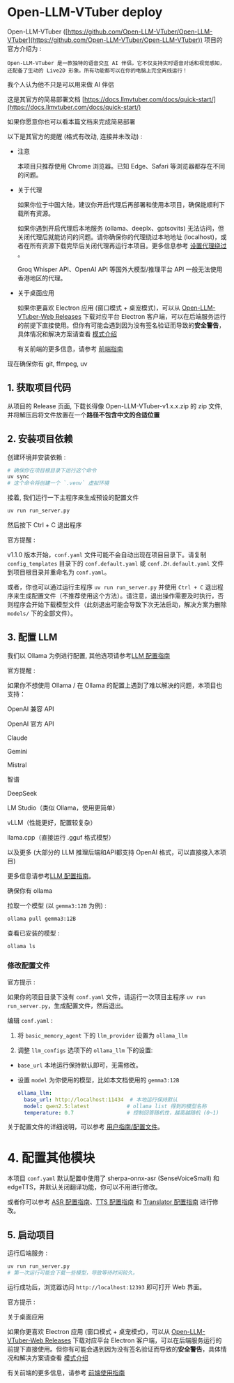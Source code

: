 # Open-LLM-VTuber deploy

Open-LLM-VTuber ([https://github.com/Open-LLM-VTuber/Open-LLM-VTuber](https://github.com/Open-LLM-VTuber/Open-LLM-VTuber)) 项目的官方介绍为 :

```plaintext
Open-LLM-VTuber 是一款独特的语音交互 AI 伴侣，它不仅支持实时语音对话和视觉感知，还配备了生动的 Live2D 形象。所有功能都可以在你的电脑上完全离线运行！
```

我个人认为他不只是可以用来做 AI 伴侣

这是其官方的简易部署文档 [https://docs.llmvtuber.com/docs/quick-start/](https://docs.llmvtuber.com/docs/quick-start/)

如果你愿意你也可以看本篇文档来完成简易部署

以下是其官方的提醒 (格式有改动, 连接并未改动) :

* 注意

  本项目只推荐使用 Chrome 浏览器。已知 Edge、Safari 等浏览器都存在不同的问题。

* 关于代理

  如果你位于中国大陆，建议你开启代理后再部署和使用本项目，确保能顺利下载所有资源。

  如果你遇到开启代理后本地服务 (ollama、deeplx、gptsovits) 无法访问，但关闭代理后就能访问的问题。请你确保你的代理绕过本地地址 (localhost)，或者在所有资源下载完毕后关闭代理再运行本项目。更多信息参考 [设置代理绕过](https://www.clashverge.dev/guide/bypass.html) 。

  Groq Whisper API、OpenAI API 等国外大模型/推理平台 API 一般无法使用香港地区的代理。

* 关于桌面应用

  如果你更喜欢 Electron 应用 (窗口模式 + 桌宠模式)，可以从 [Open-LLM-VTuber-Web Releases](https://github.com/Open-LLM-VTuber/Open-LLM-VTuber-Web/releases) 下载对应平台 Electron 客户端，可以在后端服务运行的前提下直接使用。但你有可能会遇到因为没有签名验证而导致的**安全警告**，具体情况和解决方案请查看 [模式介绍](https://docs.llmvtuber.com/docs/user-guide/frontend/mode/)

  有关前端的更多信息，请参考 [前端指南](https://docs.llmvtuber.com/docs/user-guide/frontend/)

现在确保你有 git, ffmpeg, uv

## 1. 获取项目代码

从项目的 Release 页面, 下载长得像 Open-LLM-VTuber-v1.x.x.zip 的 zip 文件, 并将解压后将文件放置在一个**路径不包含中文的合适位置**

## 2. 安装项目依赖

创建环境并安装依赖 :

```zsh
# 确保你在项目根目录下运行这个命令
uv sync
# 这个命令将创建一个 `.venv` 虚拟环境
```

接着, 我们运行一下主程序来生成预设的配置文件

```zsh
uv run run_server.py
```

然后按下 Ctrl + C 退出程序

官方提醒 :

v1.1.0 版本开始，`conf.yaml` 文件可能不会自动出现在项目目录下。请复制 `config_templates` 目录下的 `conf.default.yaml` 或 `conf.ZH.default.yaml` 文件到项目根目录并重命名为 `conf.yaml`。

或者，你也可以通过运行主程序 `uv run run_server.py` 并使用 `Ctrl + C` 退出程序来生成配置文件（不推荐使用这个方法）。请注意，退出操作需要及时执行，否则程序会开始下载模型文件（此刻退出可能会导致下次无法启动，解决方案为删除 `models/` 下的全部文件）。

## 3. 配置 LLM

我们以 Ollama 为例进行配置, 其他选项请参考[LLM 配置指南](https://docs.llmvtuber.com/docs/user-guide/backend/llm)

官方提醒 :

如果你不想使用 Ollama / 在 Ollama 的配置上遇到了难以解决的问题，本项目也支持：

OpenAI 兼容 API

OpenAI 官方 API

Claude

Gemini

Mistral

智谱

DeepSeek

LM Studio（类似 Ollama，使用更简单）

vLLM（性能更好，配置较复杂）

llama.cpp（直接运行 .gguf 格式模型）

以及更多 (大部分的 LLM 推理后端和API都支持 OpenAI 格式，可以直接接入本项目)

更多信息请参考[LLM 配置指南](https://docs.llmvtuber.com/docs/user-guide/backend/llm)。

确保你有 ollama

拉取一个模型 (以 `gemma3:12B` 为例) :

```zsh
ollama pull gemma3:12B
```

查看已安装的模型 :

```zsh
ollama ls
```

### 修改配置文件

官方提示 :

如果你的项目目录下没有 `conf.yaml` 文件，请运行一次项目主程序 `uv run run_server.py`，生成配置文件，然后退出。

编辑 `conf.yaml` :

1. 将 `basic_memory_agent` 下的 `llm_provider` 设置为 `ollama_llm`

2. 调整 `llm_configs` 选项下的 `ollama_llm` 下的设置:

* `base_url` 本地运行保持默认即可，无需修改。

* 设置 `model` 为你使用的模型，比如本文档使用的 `gemma3:12B`

  ```yaml
  ollama_llm:
    base_url: http://localhost:11434  # 本地运行保持默认
    model: qwen2.5:latest            # ollama list 得到的模型名称
    temperature: 0.7                 # 控制回答随机性，越高越随机 (0~1)
  ```

关于配置文件的详细说明，可以参考 [用户指南/配置文件](https://docs.llmvtuber.com/docs/user-guide/backend/config/)。

# 4. 配置其他模块

本项目 `conf.yaml` 默认配置中使用了 sherpa-onnx-asr (SenseVoiceSmall) 和 edgeTTS，并默认关闭翻译功能，你可以不用进行修改。

或者你可以参考 [ASR 配置指南](https://docs.llmvtuber.com/docs/user-guide/backend/asr/)、[TTS 配置指南](https://docs.llmvtuber.com/docs/user-guide/backend/tts/) 和 [Translator 配置指南](https://docs.llmvtuber.com/docs/user-guide/backend/translate/) 进行修改。

## 5. 启动项目

运行后端服务 :

```zsh
uv run run_server.py
# 第一次运行可能会下载一些模型，导致等待时间较久。
```
运行成功后，浏览器访问 `http://localhost:12393` 即可打开 Web 界面。

官方提示 :

关于桌面应用

如果你更喜欢 Electron 应用 (窗口模式 + 桌宠模式)，可以从 [Open-LLM-VTuber-Web Releases](https://github.com/Open-LLM-VTuber/Open-LLM-VTuber-Web/releases) 下载对应平台 Electron 客户端，可以在后端服务运行的前提下直接使用。但你有可能会遇到因为没有签名验证而导致的**安全警告**，具体情况和解决方案请查看 [模式介绍](https://docs.llmvtuber.com/docs/user-guide/frontend/mode/)

有关前端的更多信息，请参考 [前端使用指南](https://docs.llmvtuber.com/docs/user-guide/frontend/)